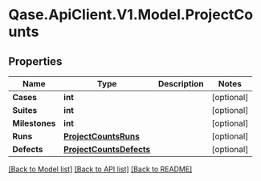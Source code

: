 # Qase.ApiClient.V1.Model.ProjectCounts

## Properties

Name | Type | Description | Notes
------------ | ------------- | ------------- | -------------
**Cases** | **int** |  | [optional] 
**Suites** | **int** |  | [optional] 
**Milestones** | **int** |  | [optional] 
**Runs** | [**ProjectCountsRuns**](ProjectCountsRuns.md) |  | [optional] 
**Defects** | [**ProjectCountsDefects**](ProjectCountsDefects.md) |  | [optional] 

[[Back to Model list]](../../README.md#documentation-for-models) [[Back to API list]](../../README.md#documentation-for-api-endpoints) [[Back to README]](../../README.md)

